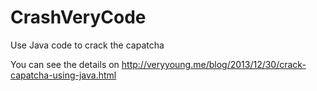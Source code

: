 CrashVeryCode
=============

Use Java code to crack the capatcha


You can see the details on http://veryyoung.me/blog/2013/12/30/crack-capatcha-using-java.html 
